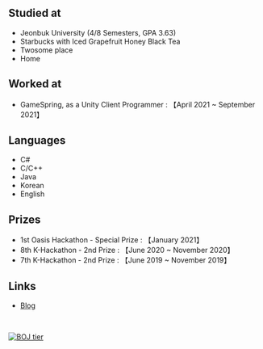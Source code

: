 ## Studied at
- Jeonbuk University (4/8 Semesters, GPA 3.63)
- Starbucks with Iced Grapefruit Honey Black Tea
- Twosome place
- Home

## Worked at
- GameSpring, as a Unity Client Programmer : 【April 2021 ~ September 2021】

## Languages
- C#
- C/C++
- Java
- Korean
- English

## Prizes
- 1st Oasis Hackathon - Special Prize : 【January 2021】
- 8th K-Hackathon - 2nd Prize : 【June 2020 ~ November 2020】
- 7th K-Hackathon - 2nd Prize : 【June 2019 ~ November 2019】

## Links
- [Blog](https://saens.tistory.com/)

&nbsp;&nbsp;

[![BOJ tier](http://mazassumnida.wtf/api/v2/generate_badge?boj=ssh9199)](https://solved.ac/ssh9199)
